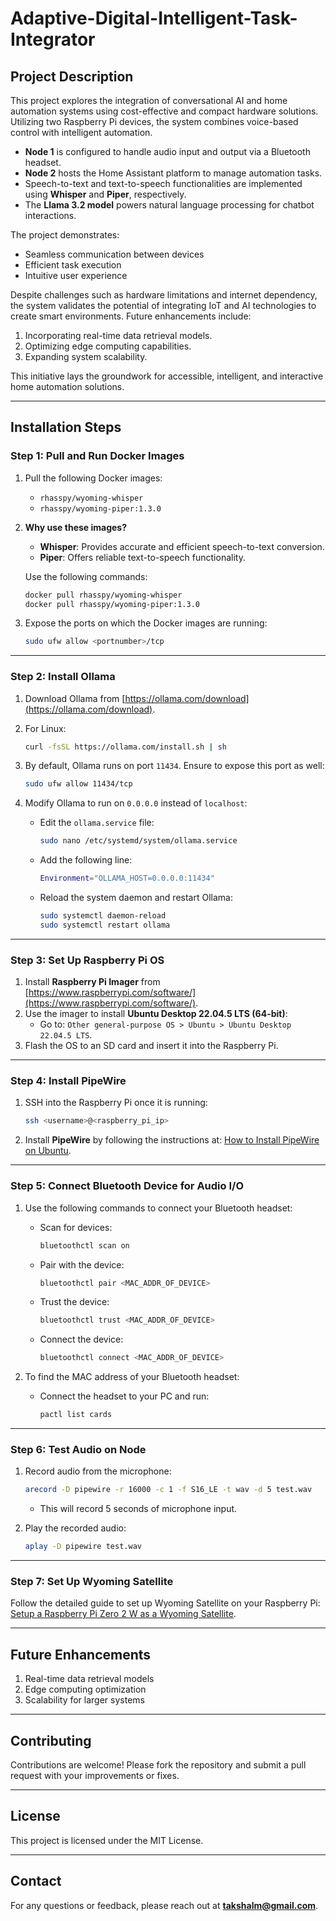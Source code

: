 # Adaptive-Digital-Intelligent-Task-Integrator

## Project Description
This project explores the integration of conversational AI and home automation systems using cost-effective and compact hardware solutions. Utilizing two Raspberry Pi devices, the system combines voice-based control with intelligent automation. 

- **Node 1** is configured to handle audio input and output via a Bluetooth headset.
- **Node 2** hosts the Home Assistant platform to manage automation tasks.
- Speech-to-text and text-to-speech functionalities are implemented using **Whisper** and **Piper**, respectively.
- The **Llama 3.2 model** powers natural language processing for chatbot interactions.

The project demonstrates:
- Seamless communication between devices
- Efficient task execution
- Intuitive user experience

Despite challenges such as hardware limitations and internet dependency, the system validates the potential of integrating IoT and AI technologies to create smart environments. Future enhancements include:
1. Incorporating real-time data retrieval models.
2. Optimizing edge computing capabilities.
3. Expanding system scalability.

This initiative lays the groundwork for accessible, intelligent, and interactive home automation solutions.

---

## Installation Steps

### Step 1: Pull and Run Docker Images
1. Pull the following Docker images:
   - `rhasspy/wyoming-whisper`
   - `rhasspy/wyoming-piper:1.3.0`
2. **Why use these images?**
   - **Whisper**: Provides accurate and efficient speech-to-text conversion.
   - **Piper**: Offers reliable text-to-speech functionality.

   Use the following commands:
   ```bash
   docker pull rhasspy/wyoming-whisper
   docker pull rhasspy/wyoming-piper:1.3.0
   ```

3. Expose the ports on which the Docker images are running:
   ```bash
   sudo ufw allow <portnumber>/tcp
   ```

---

### Step 2: Install Ollama
1. Download Ollama from [https://ollama.com/download](https://ollama.com/download).
2. For Linux:
   ```bash
   curl -fsSL https://ollama.com/install.sh | sh
   ```
3. By default, Ollama runs on port `11434`. Ensure to expose this port as well:
   ```bash
   sudo ufw allow 11434/tcp
   ```

4. Modify Ollama to run on `0.0.0.0` instead of `localhost`:
   - Edit the `ollama.service` file:
     ```bash
     sudo nano /etc/systemd/system/ollama.service
     ```
   - Add the following line:
     ```bash
     Environment="OLLAMA_HOST=0.0.0.0:11434"
     ```
   - Reload the system daemon and restart Ollama:
     ```bash
     sudo systemctl daemon-reload
     sudo systemctl restart ollama
     ```

---

### Step 3: Set Up Raspberry Pi OS
1. Install **Raspberry Pi Imager** from [https://www.raspberrypi.com/software/](https://www.raspberrypi.com/software/).
2. Use the imager to install **Ubuntu Desktop 22.04.5 LTS (64-bit)**:
   - Go to: `Other general-purpose OS > Ubuntu > Ubuntu Desktop 22.04.5 LTS`.
3. Flash the OS to an SD card and insert it into the Raspberry Pi.

---

### Step 4: Install PipeWire
1. SSH into the Raspberry Pi once it is running:
   ```bash
   ssh <username>@<raspberry_pi_ip>
   ```
2. Install **PipeWire** by following the instructions at:
   [How to Install PipeWire on Ubuntu](https://linuxconfig.org/how-to-install-pipewire-on-ubuntu-linux).

---

### Step 5: Connect Bluetooth Device for Audio I/O
1. Use the following commands to connect your Bluetooth headset:
   - Scan for devices:
     ```bash
     bluetoothctl scan on
     ```
   - Pair with the device:
     ```bash
     bluetoothctl pair <MAC_ADDR_OF_DEVICE>
     ```
   - Trust the device:
     ```bash
     bluetoothctl trust <MAC_ADDR_OF_DEVICE>
     ```
   - Connect the device:
     ```bash
     bluetoothctl connect <MAC_ADDR_OF_DEVICE>
     ```

2. To find the MAC address of your Bluetooth headset:
   - Connect the headset to your PC and run:
     ```bash
     pactl list cards
     ```

---

### Step 6: Test Audio on Node
1. Record audio from the microphone:
   ```bash
   arecord -D pipewire -r 16000 -c 1 -f S16_LE -t wav -d 5 test.wav
   ```
   - This will record 5 seconds of microphone input.

2. Play the recorded audio:
   ```bash
   aplay -D pipewire test.wav
   ```

---

### Step 7: Set Up Wyoming Satellite
Follow the detailed guide to set up Wyoming Satellite on your Raspberry Pi:
[Setup a Raspberry Pi Zero 2 W as a Wyoming Satellite](https://www.slacker-labs.com/setup-a-raspberry-pi-zero-2-w-as-a-wyoming-satellite/).

---

## Future Enhancements
1. Real-time data retrieval models
2. Edge computing optimization
3. Scalability for larger systems

---

## Contributing
Contributions are welcome! Please fork the repository and submit a pull request with your improvements or fixes.

---

## License
This project is licensed under the MIT License.

---

## Contact
For any questions or feedback, please reach out at **[takshalm@gmail.com](mailto:your-email@example.com)**.

